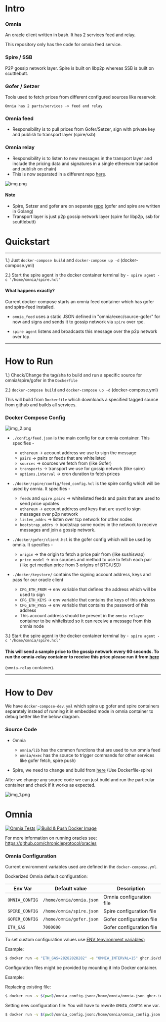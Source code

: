 # Intro
### Omnia
An oracle client written in bash. It has 2 services feed and relay.

This repository only has the code for omnia feed service.

### Spire / SSB
P2P gossip network layer. Spire is built on libp2p whereas SSB is built on scuttlebutt.

### Gofer / Setzer
Tools used to fetch prices from different configured sources like reservoir.


    Omnia has 2 parts/services -> feed and relay
### Omnia feed
- Responsibility is to pull prices from Gofer/Setzer, sign with private key and publish to transport layer (spire/ssb)
### Omnia relay 
- Responsibility is to listen to new messages in the transport layer and include the pricing data and signatures in a single ethereum transaction and publish on chain)
- This is now separated in a different repo [here](https://github.com/soodup/omnia-relay/blob/master/omnia/docker-compose.yml).

![img.png](img.png)

#### Note
- Spire, Setzer and gofer are on separate [repo](https://github.com/soodup/oracle-suite/blob/v0.10.0) (gofer and spire are written in Golang) 
- Transport layer is just p2p gossip network layer (spire for libp2p, ssb for scuttlebutt)

# Quickstart
****
1.) Just `docker-compose build` and `docker-compose up -d` (docker-compose.yml)

2.) Start the spire agent in the docker container terminal by -` spire agent -c '/home/omnia/spire.hcl'`

#### What happens exactly?
Current docker-compose starts an omnia feed container which has gofer and spire-feed installed.

- `omnia_feed` uses a static JSON defined in "omnia/exec/source-gofer" for now
  and signs and sends it to gossip network via `spire` over rpc.

- `spire agent` listens and broadcasts this message over the p2p network over tcp.

****

# How to Run
1.) Check/Change the tag/sha to build and run a specific source for omnia/spire/gofer in the `Dockerfile`

2.)  `docker-compose build` and `docker-compose up -d` (docker-compose.yml)

This will build from `Dockerfile` which downloads a specified tagged source from github and builds all services.
### Docker Compose Config
![img_2.png](img_2.png)

- `./config/feed.json` is the main config for our omnia container. This specifies -
  - `ethereum` -> account address we use to sign the message
  - `pairs` -> pairs or feeds that are whitelisted
  - `sources` -> sources we fetch from (like Gofer)
  - `transports` -> transport we use for gossip network (like spire)
  - `options.interval` -> cron duration to fetch prices


- `./docker/spire/config/feed_config.hcl` is the spire config which will be used by omnia. It specifies -
  - `feeds` and `spire.pairs` -> whitelisted feeds and pairs that are used to send price updates
  - `ethereum` -> account address and keys that are used to sign messages over p2p network
  - `listen_addrs` -> listen over tcp network for other nodes  
  - `bootstrap_addrs` -> bootstrap some nodes in the network to receive messages and join a gossip network.


- `./docker/gofer/client.hcl` is the gofer config which will be used by omnia. It specifies -
  - `origin` -> the origin to fetch a price pair from (like sushiswap)
  - `price_model` -> min sources and method to use to fetch each pair (like get median price from 3 origins of BTC/USD)


- `./docker/keystore/` contains the signing account address, keys and pass for our oracle client
  - `CFG_ETH_FROM` -> env variable that defines the address which will be used to sign
  - `CFG_ETH_KEYS` -> env variable that contains the keys of this address
  - `CFG_ETH_PASS` -> env variable that contains the password of this address
  - This account address should be present in the `omnia relayer` container to be whitelisted so it can receive a message from this omnia node

3.) Start the spire agent in the docker container terminal by -` spire agent -c '/home/omnia/spire.hcl'`

#### This will send a sample price to the gossip network every 60 seconds. To run the omnia-relay container to receive this price please run it from [here](https://github.com/soodup/omnia-relay/blob/master/omnia/docker-compose.yml) 
(`omnia-relay` container).
****


# How to Dev
We have `docker-compose-dev.yml` which spins up gofer and spire containers separately instead of running it in embedded mode in omnia container to debug better like the below diagram.

### Source Code
- Omnia 
  - `omnia/lib` has the common functions that are used to run omnia feed
  - `omnia/exec` has the source to trigger commands for other services like gofer fetch, spire push)

- Spire, we need to change and build from [here](https://github.com/soodup/oracle-suite/blob/v0.10.0/docker-compose-spire.yaml
) (Use Dockerfile-spire)

After we change any source code we can just build and run the particular container and check if it works as expected.

![img_1.png](img_1.png)

# Omnia 


[![Omnia Tests](https://github.com/chronicleprotocol/omnia/actions/workflows/test.yml/badge.svg)](https://github.com/chronicleprotocol/omnia/actions/workflows/test.yml)
[![Build & Push Docker Image](https://github.com/chronicleprotocol/omnia/actions/workflows/docker.yml/badge.svg)](https://github.com/chronicleprotocol/omnia/actions/workflows/docker.yml)

For more information on running oracles see: https://github.com/chronicleprotocol/oracles


### Omnia Configuration
Current environment variables used are defined in the `docker-compose.yml`.

Dockerized Omnia default configuration:

| Env Var        | Default value            | Description                        |
|----------------|--------------------------|------------------------------------|
| `OMNIA_CONFIG` | `/home/omnia/omnia.json` | Omnia configuration file           |
| `SPIRE_CONFIG` | `/home/omnia/spire.json` | Spire configuration file           |
| `GOFER_CONFIG` | `/home/omnia/gofer.json` | Gofer configuration file           |
| `ETH_GAS`      | `7000000`                | Gofer configuration file           |


To set custom configuration values use [ENV (environment variables)](https://docs.docker.com/engine/reference/run/#env-environment-variables)

Example:

```bash
$ docker run -e "ETH_GAS=28282828282" -e "OMNIA_INTERVAL=15" ghcr.io/chronicleprotocol/omnia:latest
```

Configuration files might be provided by mounting it into Docker container. 

Example: 

Replacing existing file:

```bash
$ docker run -v $(pwd)/omnia_config.json:/home/omnia/omnia.json ghcr.io/chronicleprotocol/omnia:latest
```

Setting new configuration file:
You will have to rewrite `OMNIA_CONFIG` env var.

```bash
$ docker run -v $(pwd)/omnia_config.json:/home/omnia/omnia_config.json -e OMNIA_CONFIG=/home/omnia/omnia_config.json ghcr.io/chronicleprotocol/omnia:latest
```

